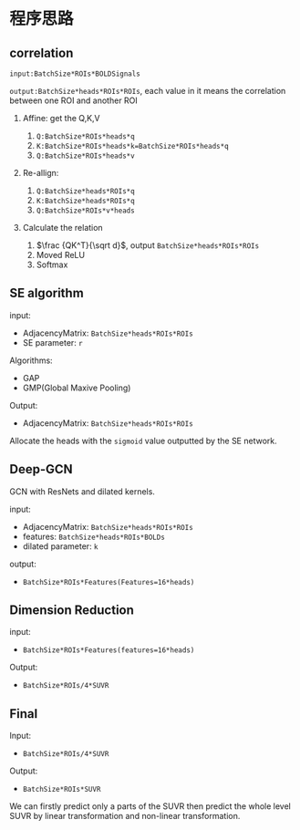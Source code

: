 # 程序思路

## correlation

`input:BatchSize*ROIs*BOLDSignals`

`output:BatchSize*heads*ROIs*ROIs`, each value in it means the correlation between one ROI and another ROI
1. Affine: get the Q,K,V
   1. `Q:BatchSize*ROIs*heads*q`
   2. `K:BatchSize*ROIs*heads*k=BatchSize*ROIs*heads*q`
   3. `Q:BatchSize*ROIs*heads*v`

2. Re-allign:
   1. `Q:BatchSize*heads*ROIs*q`
   2. `K:BatchSize*heads*ROIs*q`
   3. `Q:BatchSize*ROIs*v*heads`
3. Calculate the relation
   1. $\frac {QK^T}{\sqrt d}$, output `BatchSize*heads*ROIs*ROIs`
   2. Moved ReLU
   3. Softmax 

## SE algorithm

input: 
-  AdjacencyMatrix: `BatchSize*heads*ROIs*ROIs`
-  SE parameter: `r`

Algorithms: 
-  GAP
-  GMP(Global Maxive Pooling)

Output:
-  AdjacencyMatrix: `BatchSize*heads*ROIs*ROIs`

Allocate the heads with the `sigmoid` value outputted by the SE network.

## Deep-GCN

GCN with ResNets and dilated kernels.

input: 
-  AdjacencyMatrix: `BatchSize*heads*ROIs*ROIs`
-  features: `BatchSize*heads*ROIs*BOLDs`
-  dilated parameter: `k`

output:
-  `BatchSize*ROIs*Features(Features=16*heads)`
## Dimension Reduction

input:
-  `BatchSize*ROIs*Features(features=16*heads)`

Output:
-  `BatchSize*ROIs/4*SUVR`

## Final

Input:
-  `BatchSize*ROIs/4*SUVR`

Output:
-  `BatchSize*ROIs*SUVR`

We can firstly predict only a parts of the SUVR then predict the whole level SUVR by linear transformation and non-linear transformation. 